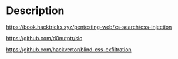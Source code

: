 # Description

https://book.hacktricks.xyz/pentesting-web/xs-search/css-injection

https://github.com/d0nutptr/sic

https://github.com/hackvertor/blind-css-exfiltration